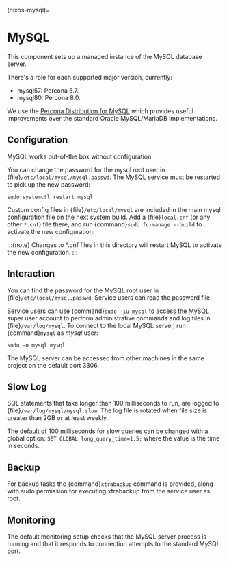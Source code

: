(nixos-mysql)=

# MySQL

This component sets up a managed instance of the MySQL database server.

There's a role for each supported major version, currently:

- mysql57: Percona 5.7.
- mysql80: Percona 8.0.

We use the [Percona Distribution for MySQL](https://percona.com/software/mysql-database)
which provides useful improvements over the standard Oracle MySQL/MariaDB implementations.

## Configuration

MySQL works out-of-the box without configuration.

You can change the password for the mysql root user in {file}`/etc/local/mysql/mysql.passwd`.
The MySQL service must be restarted to pick up the new password:

```
sudo systemctl restart mysql
```

Custom config files in {file}`/etc/local/mysql` are included in the
main mysql configuration file on the next system build.
Add a {file}`local.cnf` (or any other `*.cnf`) file there, and run
{command}`sudo fc-manage --build` to activate the new configuration.

:::{note}
Changes to \*.cnf files in this directory will restart MySQL
to activate the new configuration.
:::

## Interaction

You can find the password for the MySQL root user in {file}`/etc/local/mysql.passwd`.
Service users can read the password file.

Service users can use {command}`sudo -iu mysql` to access the
MySQL super user account to perform administrative commands
and log files in {file}`/var/log/mysql`.
To connect to the local MySQL server, run {command}`mysql` as *mysql* user:

```
sudo -u mysql mysql
```

The MySQL server can be accessed from other machines in the same project on the
default port 3306.

## Slow Log

SQL statements that take longer than 100 milliseconds to run, are logged to
{file}`/var/log/mysql/mysql.slow`.
The log file is rotated when file size is greater than 2GB or at least weekly.

The default of 100 milliseconds for slow queries can be changed with a global
option: `SET GLOBAL long_query_time=1.5;` where the value is the time in seconds.

## Backup

For backup tasks the {command}`xtrabackup` command is provided, along with sudo
permission for executing xtrabackup from the service user as root.

## Monitoring

The default monitoring setup checks that the MySQL server process is
running and that it responds to connection attempts to the standard MySQL
port.
